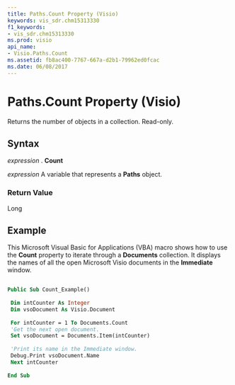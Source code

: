```yaml
---
title: Paths.Count Property (Visio)
keywords: vis_sdr.chm15313330
f1_keywords:
- vis_sdr.chm15313330
ms.prod: visio
api_name:
- Visio.Paths.Count
ms.assetid: fb8ac400-7767-667a-d2b1-79962ed0fcac
ms.date: 06/08/2017
---
```



# Paths.Count Property (Visio)

Returns the number of objects in a collection. Read-only.


## Syntax

 _expression_ . **Count**

 _expression_ A variable that represents a **Paths** object.


### Return Value

Long


## Example

This Microsoft Visual Basic for Applications (VBA) macro shows how to use the **Count** property to iterate through a **Documents** collection. It displays the names of all the open Microsoft Visio documents in the **Immediate** window.


```vb
 
Public Sub Count_Example() 
 
 Dim intCounter As Integer 
 Dim vsoDocument As Visio.Document 
 
 For intCounter = 1 To Documents.Count 
 'Get the next open document. 
 Set vsoDocument = Documents.Item(intCounter) 
 
 'Print its name in the Immediate window. 
 Debug.Print vsoDocument.Name 
 Next intCounter 
 
End Sub
```


